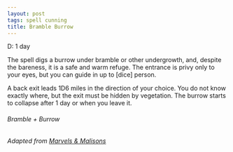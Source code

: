 ```yaml
---
layout: post
tags: spell cunning
title: Bramble Burrow
---
```

D: 1 day

The spell digs a burrow under bramble or other undergrowth, and, despite the bareness, it is a safe and warm refuge. The entrance is privy only to your eyes, but you can guide in up to [dice] person. 

A back exit leads 1D6 miles in the direction of your choice. You do not know exactly where, but the exit must be hidden by vegetation. The burrow starts to collapse after 1 day or when you leave it. 

###### *Bramble + Burrow*

###### Adapted from [Marvels & Malisons](https://www.drivethrurpg.com/product/211911/Marvels--Malisons)

